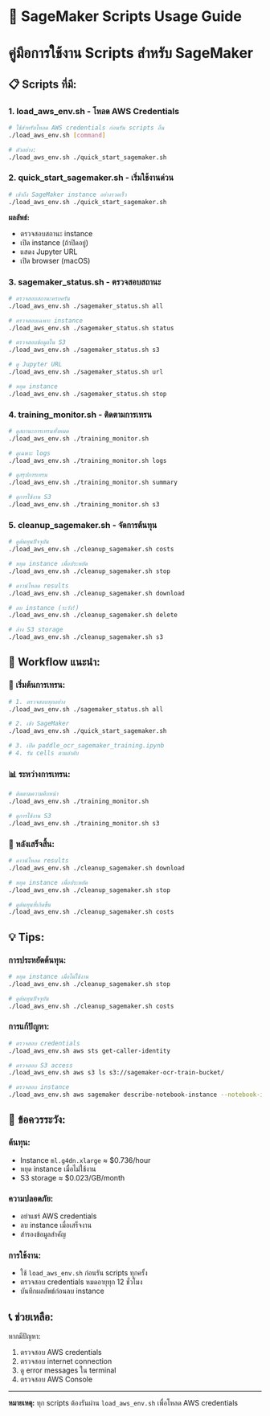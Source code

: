 # 🚀 SageMaker Scripts Usage Guide
# คู่มือการใช้งาน Scripts สำหรับ SageMaker

## 📋 Scripts ที่มี:

### 1. **load_aws_env.sh** - โหลด AWS Credentials
```bash
# ใช้สำหรับโหลด AWS credentials ก่อนรัน scripts อื่น
./load_aws_env.sh [command]

# ตัวอย่าง:
./load_aws_env.sh ./quick_start_sagemaker.sh
```

### 2. **quick_start_sagemaker.sh** - เริ่มใช้งานด่วน
```bash
# เข้าถึง SageMaker instance อย่างรวดเร็ว
./load_aws_env.sh ./quick_start_sagemaker.sh
```
**ผลลัพธ์:**
- ตรวจสอบสถานะ instance
- เปิด instance (ถ้าปิดอยู่)
- แสดง Jupyter URL
- เปิด browser (macOS)

### 3. **sagemaker_status.sh** - ตรวจสอบสถานะ
```bash
# ตรวจสอบสถานะครบครัน
./load_aws_env.sh ./sagemaker_status.sh all

# ตรวจสอบเฉพาะ instance
./load_aws_env.sh ./sagemaker_status.sh status

# ตรวจสอบข้อมูลใน S3
./load_aws_env.sh ./sagemaker_status.sh s3

# ดู Jupyter URL
./load_aws_env.sh ./sagemaker_status.sh url

# หยุด instance
./load_aws_env.sh ./sagemaker_status.sh stop
```

### 4. **training_monitor.sh** - ติดตามการเทรน
```bash
# ดูสถานะการเทรนทั้งหมด
./load_aws_env.sh ./training_monitor.sh

# ดูเฉพาะ logs
./load_aws_env.sh ./training_monitor.sh logs

# ดูสรุปการเทรน
./load_aws_env.sh ./training_monitor.sh summary

# ดูการใช้งาน S3
./load_aws_env.sh ./training_monitor.sh s3
```

### 5. **cleanup_sagemaker.sh** - จัดการต้นทุน
```bash
# ดูต้นทุนปัจจุบัน
./load_aws_env.sh ./cleanup_sagemaker.sh costs

# หยุด instance เพื่อประหยัด
./load_aws_env.sh ./cleanup_sagemaker.sh stop

# ดาวน์โหลด results
./load_aws_env.sh ./cleanup_sagemaker.sh download

# ลบ instance (ระวัง!)
./load_aws_env.sh ./cleanup_sagemaker.sh delete

# ล้าง S3 storage
./load_aws_env.sh ./cleanup_sagemaker.sh s3
```

## 🎯 Workflow แนะนำ:

### **🚀 เริ่มต้นการเทรน:**
```bash
# 1. ตรวจสอบทุกอย่าง
./load_aws_env.sh ./sagemaker_status.sh all

# 2. เข้า SageMaker
./load_aws_env.sh ./quick_start_sagemaker.sh

# 3. เปิด paddle_ocr_sagemaker_training.ipynb
# 4. รัน cells ตามลำดับ
```

### **📊 ระหว่างการเทรน:**
```bash
# ติดตามความคืบหน้า
./load_aws_env.sh ./training_monitor.sh

# ดูการใช้งาน S3
./load_aws_env.sh ./training_monitor.sh s3
```

### **🏁 หลังเสร็จสิ้น:**
```bash
# ดาวน์โหลด results
./load_aws_env.sh ./cleanup_sagemaker.sh download

# หยุด instance เพื่อประหยัด
./load_aws_env.sh ./cleanup_sagemaker.sh stop

# ดูต้นทุนที่เกิดขึ้น
./load_aws_env.sh ./cleanup_sagemaker.sh costs
```

## 💡 Tips:

### **การประหยัดต้นทุน:**
```bash
# หยุด instance เมื่อไม่ใช้งาน
./load_aws_env.sh ./cleanup_sagemaker.sh stop

# ดูต้นทุนปัจจุบัน
./load_aws_env.sh ./cleanup_sagemaker.sh costs
```

### **การแก้ปัญหา:**
```bash
# ตรวจสอบ credentials
./load_aws_env.sh aws sts get-caller-identity

# ตรวจสอบ S3 access
./load_aws_env.sh aws s3 ls s3://sagemaker-ocr-train-bucket/

# ตรวจสอบ instance
./load_aws_env.sh aws sagemaker describe-notebook-instance --notebook-instance-name paddle-ocr-training
```

## 🚨 ข้อควรระวัง:

### **ต้นทุน:**
- Instance `ml.g4dn.xlarge` ≈ $0.736/hour
- หยุด instance เมื่อไม่ใช้งาน
- S3 storage ≈ $0.023/GB/month

### **ความปลอดภัย:**
- อย่าแชร์ AWS credentials
- ลบ instance เมื่อเสร็จงาน
- สำรองข้อมูลสำคัญ

### **การใช้งาน:**
- ใช้ `load_aws_env.sh` ก่อนรัน scripts ทุกครั้ง
- ตรวจสอบ credentials หมดอายุทุก 12 ชั่วโมง
- บันทึกผลลัพธ์ก่อนลบ instance

## 📞 ช่วยเหลือ:

หากมีปัญหา:
1. ตรวจสอบ AWS credentials
2. ตรวจสอบ internet connection
3. ดู error messages ใน terminal
4. ตรวจสอบ AWS Console

---
**หมายเหตุ:** ทุก scripts ต้องรันผ่าน `load_aws_env.sh` เพื่อโหลด AWS credentials
